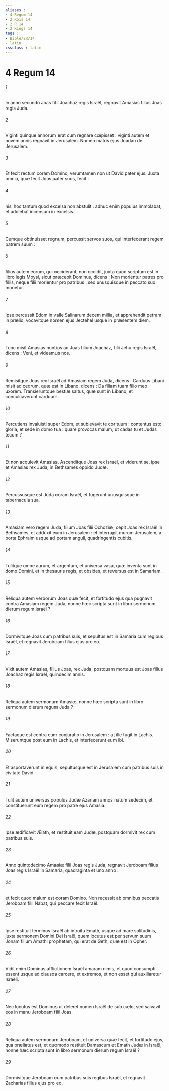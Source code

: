 ```yaml
---
aliases : 
- 4 Regum 14
- 2 Rois 14
- 2 R 14
- 2 Kings 14
tags : 
- Bible/2R/14
- latin
cssclass : latin
---
```


# 4 Regum 14

###### 1
In anno secundo Joas filii Joachaz regis Israël, regnavit Amasias filius Joas regis Juda.
###### 2
Viginti quinque annorum erat cum regnare cœpisset : viginti autem et novem annis regnavit in Jerusalem. Nomen matris ejus Joadan de Jerusalem.
###### 3
Et fecit rectum coram Domino, verumtamen non ut David pater ejus. Juxta omnia, quæ fecit Joas pater suus, fecit :
###### 4
nisi hoc tantum quod excelsa non abstulit : adhuc enim populus immolabat, et adolebat incensum in excelsis.
###### 5
Cumque obtinuisset regnum, percussit servos suos, qui interfecerant regem patrem suum :
###### 6
filios autem eorum, qui occiderant, non occidit, juxta quod scriptum est in libro legis Moysi, sicut præcepit Dominus, dicens : Non morientur patres pro filiis, neque filii morientur pro patribus : sed unusquisque in peccato suo morietur.
###### 7
Ipse percussit Edom in valle Salinarum decem millia, et apprehendit petram in prælio, vocavitque nomen ejus Jectehel usque in præsentem diem.
###### 8
Tunc misit Amasias nuntios ad Joas filium Joachaz, filii Jehu regis Israël, dicens : Veni, et videamus nos.
###### 9
Remisitque Joas rex Israël ad Amasiam regem Juda, dicens : Carduus Libani misit ad cedrum, quæ est in Libano, dicens : Da filiam tuam filio meo uxorem. Transieruntque bestiæ saltus, quæ sunt in Libano, et conculcaverunt carduum.
###### 10
Percutiens invaluisti super Edom, et sublevavit te cor tuum : contentus esto gloria, et sede in domo tua : quare provocas malum, ut cadas tu et Judas tecum ?
###### 11
Et non acquievit Amasias. Ascenditque Joas rex Israël, et viderunt se, ipse et Amasias rex Juda, in Bethsames oppido Judæ.
###### 12
Percussusque est Juda coram Israël, et fugerunt unusquisque in tabernacula sua.
###### 13
Amasiam vero regem Juda, filium Joas filii Ochoziæ, cepit Joas rex Israël in Bethsames, et adduxit eum in Jerusalem : et interrupit murum Jerusalem, a porta Ephraim usque ad portam anguli, quadringentis cubitis.
###### 14
Tulitque omne aurum, et argentum, et universa vasa, quæ inventa sunt in domo Domini, et in thesauris regis, et obsides, et reversus est in Samariam.
###### 15
Reliqua autem verborum Joas quæ fecit, et fortitudo ejus qua pugnavit contra Amasiam regem Juda, nonne hæc scripta sunt in libro sermonum dierum regum Israël ?
###### 16
Dormivitque Joas cum patribus suis, et sepultus est in Samaria cum regibus Israël, et regnavit Jeroboam filius ejus pro eo.
###### 17
Vixit autem Amasias, filius Joas, rex Juda, postquam mortuus est Joas filius Joachaz regis Israël, quindecim annis.
###### 18
Reliqua autem sermonum Amasiæ, nonne hæc scripta sunt in libro sermonum dierum regum Juda ?
###### 19
Factaque est contra eum conjuratio in Jerusalem : at ille fugit in Lachis. Miseruntque post eum in Lachis, et interfecerunt eum ibi.
###### 20
Et asportaverunt in equis, sepultusque est in Jerusalem cum patribus suis in civitate David.
###### 21
Tulit autem universus populus Judæ Azariam annos natum sedecim, et constituerunt eum regem pro patre ejus Amasia.
###### 22
Ipse ædificavit Ælath, et restituit eam Judæ, postquam dormivit rex cum patribus suis.
###### 23
Anno quintodecimo Amasiæ filii Joas regis Juda, regnavit Jeroboam filius Joas regis Israël in Samaria, quadraginta et uno anno :
###### 24
et fecit quod malum est coram Domino. Non recessit ab omnibus peccatis Jeroboam filii Nabat, qui peccare fecit Israël.
###### 25
Ipse restituit terminos Israël ab introitu Emath, usque ad mare solitudinis, juxta sermonem Domini Dei Israël, quem locutus est per servum suum Jonam filium Amathi prophetam, qui erat de Geth, quæ est in Opher.
###### 26
Vidit enim Dominus afflictionem Israël amaram nimis, et quod consumpti essent usque ad clausos carcere, et extremos, et non esset qui auxiliaretur Israëli.
###### 27
Nec locutus est Dominus ut deleret nomen Israël de sub cælo, sed salvavit eos in manu Jeroboam filii Joas.
###### 28
Reliqua autem sermonum Jeroboam, et universa quæ fecit, et fortitudo ejus, qua præliatus est, et quomodo restituit Damascum et Emath Judæ in Israël, nonne hæc scripta sunt in libro sermonum dierum regum Israël ?
###### 29
Dormivitque Jeroboam cum patribus suis regibus Israël, et regnavit Zacharias filius ejus pro eo.
